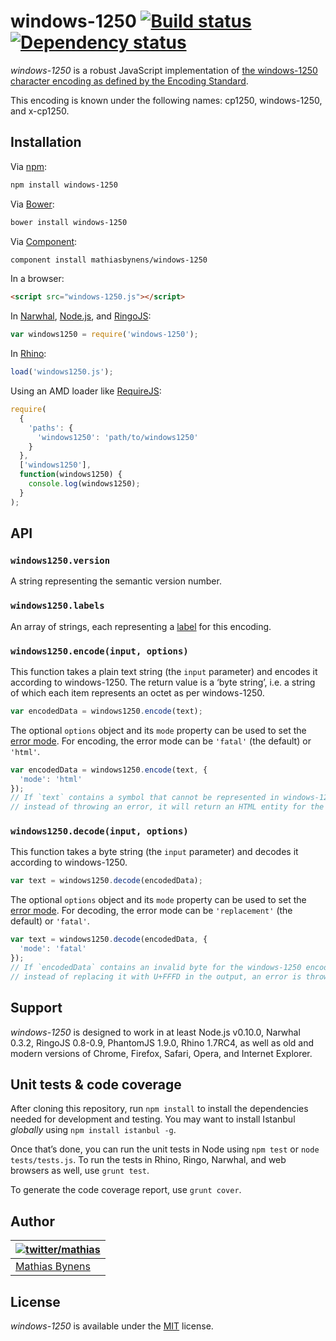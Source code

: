 # windows-1250 [![Build status](https://travis-ci.org/mathiasbynens/windows-1250.svg?branch=master)](https://travis-ci.org/mathiasbynens/windows-1250) [![Dependency status](https://gemnasium.com/mathiasbynens/windows-1250.svg)](https://gemnasium.com/mathiasbynens/windows-1250)

_windows-1250_ is a robust JavaScript implementation of [the windows-1250 character encoding as defined by the Encoding Standard](http://encoding.spec.whatwg.org/#windows-1250).

This encoding is known under the following names: cp1250, windows-1250, and x-cp1250.

## Installation

Via [npm](http://npmjs.org/):

```bash
npm install windows-1250
```

Via [Bower](http://bower.io/):

```bash
bower install windows-1250
```

Via [Component](https://github.com/component/component):

```bash
component install mathiasbynens/windows-1250
```

In a browser:

```html
<script src="windows-1250.js"></script>
```

In [Narwhal](http://narwhaljs.org/), [Node.js](http://nodejs.org/), and [RingoJS](http://ringojs.org/):

```js
var windows1250 = require('windows-1250');
```

In [Rhino](http://www.mozilla.org/rhino/):

```js
load('windows1250.js');
```

Using an AMD loader like [RequireJS](http://requirejs.org/):

```js
require(
  {
    'paths': {
      'windows1250': 'path/to/windows1250'
    }
  },
  ['windows1250'],
  function(windows1250) {
    console.log(windows1250);
  }
);
```

## API

### `windows1250.version`

A string representing the semantic version number.

### `windows1250.labels`

An array of strings, each representing a [label](http://encoding.spec.whatwg.org/#label) for this encoding.

### `windows1250.encode(input, options)`

This function takes a plain text string (the `input` parameter) and encodes it according to windows-1250. The return value is a ‘byte string’, i.e. a string of which each item represents an octet as per windows-1250.

```js
var encodedData = windows1250.encode(text);
```

The optional `options` object and its `mode` property can be used to set the [error mode](http://encoding.spec.whatwg.org/#error-mode). For encoding, the error mode can be `'fatal'` (the default) or `'html'`.

```js
var encodedData = windows1250.encode(text, {
  'mode': 'html'
});
// If `text` contains a symbol that cannot be represented in windows-1250,
// instead of throwing an error, it will return an HTML entity for the symbol.
```

### `windows1250.decode(input, options)`

This function takes a byte string (the `input` parameter) and decodes it according to windows-1250.

```js
var text = windows1250.decode(encodedData);
```

The optional `options` object and its `mode` property can be used to set the [error mode](http://encoding.spec.whatwg.org/#error-mode). For decoding, the error mode can be `'replacement'` (the default) or `'fatal'`.

```js
var text = windows1250.decode(encodedData, {
  'mode': 'fatal'
});
// If `encodedData` contains an invalid byte for the windows-1250 encoding,
// instead of replacing it with U+FFFD in the output, an error is thrown.
```

## Support

_windows-1250_ is designed to work in at least Node.js v0.10.0, Narwhal 0.3.2, RingoJS 0.8-0.9, PhantomJS 1.9.0, Rhino 1.7RC4, as well as old and modern versions of Chrome, Firefox, Safari, Opera, and Internet Explorer.

## Unit tests & code coverage

After cloning this repository, run `npm install` to install the dependencies needed for development and testing. You may want to install Istanbul _globally_ using `npm install istanbul -g`.

Once that’s done, you can run the unit tests in Node using `npm test` or `node tests/tests.js`. To run the tests in Rhino, Ringo, Narwhal, and web browsers as well, use `grunt test`.

To generate the code coverage report, use `grunt cover`.

## Author

| [![twitter/mathias](https://gravatar.com/avatar/24e08a9ea84deb17ae121074d0f17125?s=70)](https://twitter.com/mathias "Follow @mathias on Twitter") |
|---|
| [Mathias Bynens](http://mathiasbynens.be/) |

## License

_windows-1250_ is available under the [MIT](http://mths.be/mit) license.
